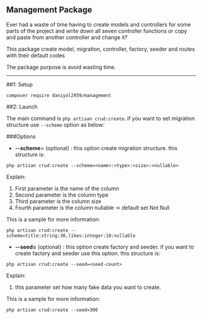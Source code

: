 **Management Package**
--

Ever had a waste of time having to create models and controllers for some parts of the project and write down all seven controller functions or copy and paste from another controller and change it? 

This package create model, migration, controller, factory, seeder and routes with their default codes

The package purpose is avoid wasting time.

----
##1: Setup

`composer require daniyal2959/management`

##2: Launch

The main command is `php artisan crud:create`. if you want to set migration structure use `--scheme` option as below:

###Options

* **--scheme**= (optional) : this option create migration structure. this structure is:

`php artisan crud:create --scheme=<name>:<type>:<size>:<nullable>`

Explain:

1. First parameter is the name of the column
1. Second parameter is the column type
1. Third parameter is the column size
1. Fourth parameter is the column nullable -> default set Not Null

This is a sample for more information:

`php artisan crud:create --scheme=title:string:30,likes:integer:10:nullable`

* **--seed=** (optional) : this option create factory and seeder. if you want to create factory and seeder use this option. this structure is:

`php artisan crud:create --seed=<seed-count>`

Explain:

1. this parameter set how many fake data you want to create.

This is a sample for more information:

`php artisan crud:create --seed=300`

